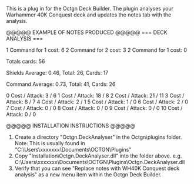 This is a plug in for the Octgn Deck Builder. 
The plugin analyses your Warhammer 40K Conquest deck and updates the notes tab with the analysis.

@@@@@ EXAMPLE OF NOTES PRODUCED @@@@@ 
=== DECK ANALYSIS ===

1 Command for 1 cost: 6
2 Command for 2 cost: 3
2 Command for 1 cost: 0

Totals cards: 56

Shields Average: 0.46, Total: 26, Cards: 17

Command Average: 0.73, Total: 41, Cards: 26

  0 Cost / Attack:   3    /      6
  1 Cost / Attack:  18    /      8
  2 Cost / Attack:  21    /     11
  3 Cost / Attack:   8    /      7
  4 Cost / Attack:   2    /      1
  5 Cost / Attack:   1    /      0
  6 Cost / Attack:   2    /      0
  7 Cost / Attack:   0    /      0
  8 Cost / Attack:   0    /      0
  9 Cost / Attack:   0    /      0
 10 Cost / Attack:   0    /      0


@@@@@ INSTALLATION INSTRUCTIONS @@@@@ 

1. Create a directory "Octgn.DeckAnalyser" in the Octgn\plugins folder.
	Note: This is usually found in "C:\Users\xxxxxxx\Documents\OCTGN\Plugins"
2. Copy "Installation\Octgn.DeckAnalyser.dll" into the folder above.
	e.g. C:\Users\xxxxxxx\Documents\OCTGN\Plugins\Octgn.DeckAnalyser.dll
3. Verify that you can see "Replace notes with WH40K Conquest deck analysis" as a new menu item within the Octgn Deck Builder.
